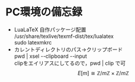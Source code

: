 <link rel="stylesheet" href="https://cdnjs.cloudflare.com/ajax/libs/KaTeX/0.7.1/katex.min.css" integrity="sha384-wITovz90syo1dJWVh32uuETPVEtGigN07tkttEqPv+uR2SE/mbQcG7ATL28aI9H0" crossorigin="anonymous">
<script src="https://cdnjs.cloudflare.com/ajax/libs/KaTeX/0.7.1/katex.min.js" integrity="sha384-/y1Nn9+QQAipbNQWU65krzJralCnuOasHncUFXGkdwntGeSvQicrYkiUBwsgUqc1" crossorigin="anonymous"></script>
<script src="https://cdnjs.cloudflare.com/ajax/libs/KaTeX/0.7.1/contrib/auto-render.min.js"></script>
<script>// <![CDATA[
document.addEventListener("DOMContentLoaded", function(){
  renderMathInElement(
    document.body,{
      delimiters: [
        {left: "$$", right: "$$", display: true},
        {left: "$", right: "$", display: false}]})});
// ]]></script>

# PC環境の備忘録
- LuaLaTeX 自作パッケージ配置  
/usr/share/texlive/texmf-dist/tex/lualatex  
sudo latexmkrc
- カレントディレクトリのパス→クリップボード  
pwd | xsel --clipboard --input  
clipをエイリアスにしてるので，pwd | clip で可
$$ E[m] \cong \mathbb{Z}/m\mathbb{Z} \times \mathbb{Z}/m\mathbb{Z}$$
